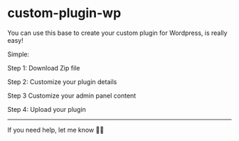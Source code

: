 # custom-plugin-wp
You can use this base to create your custom plugin for Wordpress, is really easy!

Simple:

Step 1:
Download Zip file

Step 2:
Customize your plugin details

Step 3
Customize your admin panel content

Step 4:
Upload your plugin

---

If you need help, let me know 🤘😎
